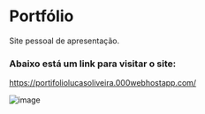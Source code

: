 # Portfólio

Site pessoal de apresentação.

  
### Abaixo está um link para visitar o site:


https://portifoliolucasoliveira.000webhostapp.com/

  
![image](https://user-images.githubusercontent.com/47563193/80967029-13128300-8dec-11ea-855f-e17ed76feab7.png)
